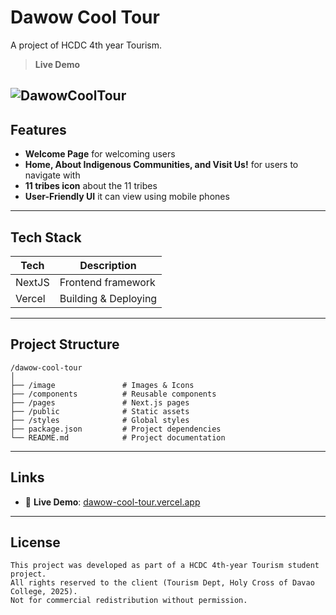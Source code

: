 # Dawow Cool Tour

A project of HCDC 4th year Tourism.

> **Live Demo**

![DawowCoolTour](https://github.com/user-attachments/assets/3660aa28-36e2-4e56-831c-1dad46c9672b)
---

## Features

* **Welcome Page** for welcoming users
* **Home, About Indigenous Communities, and Visit Us!** for users to navigate with
* **11 tribes icon** about the 11 tribes
* **User-Friendly UI** it can view using mobile phones

---

## Tech Stack

| Tech         | Description                          |
| ------------ | ------------------------------------ |
| NextJS       | Frontend framework                   |
| Vercel       | Building & Deploying                |

---

## Project Structure

```
/dawow-cool-tour
│
├── /image               # Images & Icons
├── /components          # Reusable components
├── /pages               # Next.js pages
├── /public              # Static assets
├── /styles              # Global styles
├── package.json         # Project dependencies
└── README.md            # Project documentation
```

---

## Links

* 🔗 **Live Demo**: [dawow-cool-tour.vercel.app](https://dawow-cool-tour.vercel.app)

---

## License

```
This project was developed as part of a HCDC 4th-year Tourism student project.  
All rights reserved to the client (Tourism Dept, Holy Cross of Davao College, 2025).  
Not for commercial redistribution without permission.
```

